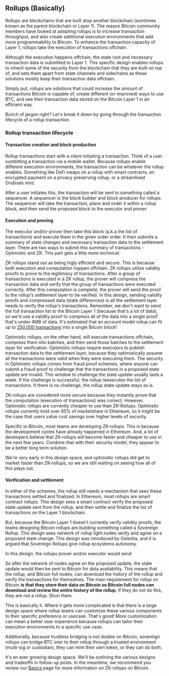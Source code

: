 ## Rollups (Basically)

Rollups are blockchains that are built atop another blockchain (somtimes known as the parent blockchain or Layer 1). The reason Bitcoin community members have looked at adopting rollups is to increase transaction throughput, and also create additional execution environments that add more programmability to Bitcoin. To enhance the transaction capacity of Layer 1, rollups take the execution of transactions offchain.

Although the execution happens offchain, the state root and necessary transaction data is submitted to Layer 1. This specific design enables rollups to inherit some of the security from the blockchain that they are built on top of, and sets them apart from state channels and sidechains as these solutions mostly keep their transaction data offchain.

Simply put, rollups are solutions that could increase the amount of transactions Bitcoin is capable of, create different (or improved) ways to use BTC, and see their transaction data stored on the Bitcoin Layer 1 in an efficient way.

Bunch of jargon right? Let's break it down by going through the transaction lifecycle of a rollup transaction.

### Rollup transaction lifecycle

#### Transaction creation and block production

Rollup transactions start with a client initiating a transaction. Think of a user sumbitting a transaction via a mobile wallet. Because rollups enable different execution environments, the transaction can be whatever the rollup enables. Something like DeFi swaps on a rollup with smart contracts, an encrypted payment on a privacy preserving rollup, or a streamlined Oridinals mint. 

After a user initiates this, the transaction will be sent to something called a sequencer. A sequencer is the block builder and block producer for rollups. The sequencer will take the transaction, place and order it within a rollup block, and then send the proposed block to the executor and prover.

#### Execution and proving

The executor and/or prover then take this block (a.k.a the list of transactions) and execute them in the given order order. It then submits a summary of state changes and necessary transaction data to the settlement layer. There are two ways to submit this summary of transactions - Optimistic and ZK. This part gets a little more technical.

ZK rollups stand out as being higly efficient and secure. This is because both execution and computation happen offchain. ZK rollups utilize validity proofs to prove to the legitimacy of transactions. After a group of transactions is executed in a ZK rollup, the prover will compress the transaction data and verify that the group of transactions were executed correctly. After this computation is complete, the prover will send the proof to the rollup's settlement layer to be verified. In this design, sending validity proofs and compressed data (state differences) is all the settlement layer needs to verify the rollup's transactions. Remember, we don't want to send the full transaction list to the Bitcoin Layer 1 (because that's a lot of data), so we'd use a validity proof to compress all of the data into a single proof that's under 4MB of data. It's estimated that an account model rollup can fit up to [250,000 transactions](https://bitcoinrollups.org/#section-4-scaling-improvements) into a single Bitcoin block!

Optimistic rollups, on the other hand, will execute transactions offchain, compress them into batches, and then send those batches to the settlement layer for verification. Optimistic rollups require executors to publish transaction data to the settlement layer, because they optimistically assume all the transactions were valid when they were executing them. The security in Optimistic rollups comes from fraud proof schemes, where anyone can submit a fraud proof to challenge that the transactions in a proposed state update are invalid. This window to challenge the state update usually lasts a week. If the challenge is successful, the rollup reexecutes the list of transactions. If there is no challenge, the rollup state update stays as is.

ZK-rollups are considered more secure because they instantly prove that the computation (execution of transactions) was correct. However, Optimistic rollups are currently cheaper to use than ZK-Rollups. Optimistic rollups currently hold over 85% of marketshare in Ethereum, so it might be the case that users value cost savings over higher levels of security.

Specific to Bitcoin, most teams are developing ZK-rollups. This is because the development cycles have already happened in Ethereum. And, a lot of developers believe that ZK-rollups will become faster and cheaper to use in the next few years. Combine that with their security model, they appear to be a better long term solution.

We're very early in this design space, and optimistic rollups did get to market faster than ZK-rollups, so we are still waiting on seeing how all of this plays out.

#### Verification and settlement

In either of the schemes, the rollup still needs a mechanism that sees these transactions settled and finalized. In Ethereum, most rollups are smart contract rollups. This design sees a smart contract verify the proposed state update sent from the rollup, and then settle and finalize the list of transactions on the Layer 1 blockchain.

But, because the Bitcoin Layer 1 doesn't currently verify validity proofs, the teams designing Bitcoin rollups are building something called a Sovereign Rollup. This design sees network of rollup light nodes verify and agree on a proposed state change. This design was introduced by Celestia, and it is argued that Sovereign Rollups give rollup ecoystems autonomy.

In this design, the rollups prover and/or executor would send 

So after the network of nodes agree on the proposed update, the state update would then be sent to Bitcoin for data availability. This means that the rollup, and Bitcoin full nodes, can download the history of the rollup and verify the transactions for themselves. The main requirement for rollup on Bitcoin **is that they store their data on Bitcoin so Bitcoin full nodes can download and review the entire history of the rollup**. If they do not do this, they are not a rollup. Shun them.

This is basically it. Where it gets more complicated is that there is a large design space where rollup teams can customize these various components to their specific preference or usecase. That's good! More customization can mean a better user experience because rollups can tailor their execution environments to a specific use case.

Additionally, because trustless bridging is not doable on Bitcoin, sovereign rollups can bridge BTC over to their rollup through a trusted environment (multi-sig or custodian), they can mint their own token, or they can do both. 

It's an ever growing design space. We'll be outlining the various designs and tradeoffs in follow-up posts. In the meantime, we recommend you review our [Basics](https://www.bitcoinrollups.io/the-basics) page for more information on ZK-rollups on Bitcoin.
